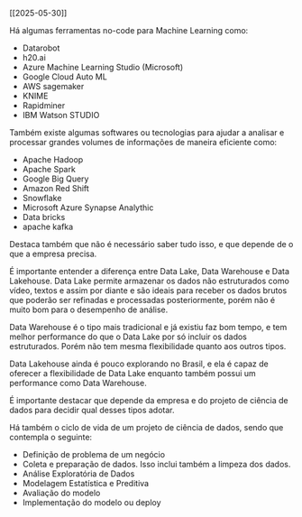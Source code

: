 [[2025-05-30]]

Há algumas ferramentas no-code para Machine Learning como:
- Datarobot
- h20.ai
- Azure Machine Learning Studio (Microsoft)
- Google Cloud Auto ML
- AWS sagemaker
- KNIME
- Rapidminer
- IBM Watson STUDIO

Também existe algumas softwares ou tecnologias para ajudar a analisar e processar grandes volumes de informações de maneira eficiente como:
- Apache Hadoop
- Apache Spark
- Google Big Query
- Amazon Red Shift
- Snowflake
- Microsoft Azure Synapse Analythic
- Data bricks
- apache kafka

Destaca também que não é necessário saber tudo isso, e que depende de o que a empresa precisa.

É importante entender a diferença entre Data Lake, Data Warehouse e Data Lakehouse. Data Lake permite armazenar os dados não estruturados como vídeo, textos e assim por diante e são ideais para receber os dados brutos que poderão ser refinadas e processadas posteriormente, porém não é muito bom para o desempenho de análise.

Data Warehouse é o tipo mais tradicional e já existiu faz bom tempo, e tem melhor performance do que o Data Lake por só incluir os dados estruturados. Porém não tem mesma flexibilidade quanto aos outros tipos.

Data Lakehouse ainda é pouco explorando no Brasil, e ela é capaz de oferecer a flexibilidade de Data Lake enquanto também possui um performance como Data Warehouse.

É importante destacar que depende da empresa e do projeto de ciência de dados para decidir qual desses tipos adotar. 

Há também o ciclo de vida de um projeto de ciência de dados, sendo que contempla o seguinte:
- Definição de problema de um negócio
- Coleta e preparação de dados. Isso inclui também a limpeza dos dados.
- Análise Exploratória de Dados
- Modelagem Estatística e Preditiva 
- Avaliação do modelo
- Implementação do modelo ou deploy



